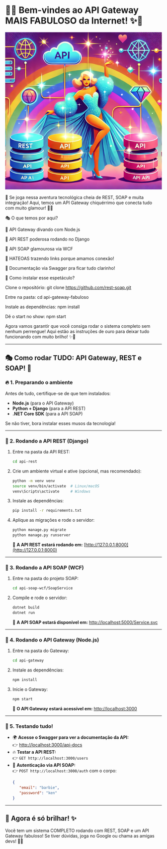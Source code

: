 # 🌈✨ Bem-vindes ao API Gateway MAIS FABULOSO da Internet! ✨🌈

![diva](diva.webp)

💖 Se joga nessa aventura tecnológica cheia de REST, SOAP e muita integração! Aqui, temos um API Gateway chiquérrimo que conecta tudo com muito glamour! 💃🎉

🎭 O que temos por aqui?

💅 API Gateway divando com Node.js

💖 API REST poderosa rodando no Django

💃 API SOAP glamourosa via WCF

🌟 HATEOAS trazendo links porque amamos conexão!

🎀 Documentação via Swagger pra ficar tudo clarinho!

🎩 Como instalar esse espetáculo?

Clone o repositório: git clone https://github.com/rest-soap.git

Entre na pasta: cd api-gateway-fabuloso

Instale as dependências: npm install

Dê o start no show: npm start

Agora vamos garantir que você consiga rodar o sistema completo sem nenhum perrengue! Aqui estão as instruções de ouro para deixar tudo funcionando com muito brilho! ✨💖

---

## 🎭 Como rodar TUDO: API Gateway, REST e SOAP! 💃

### 🔥 1. Preparando o ambiente
Antes de tudo, certifique-se de que tem instalados:
- **Node.js** (para o API Gateway)
- **Python + Django** (para a API REST)
- **.NET Core SDK** (para a API SOAP)

Se não tiver, bora instalar esses musos da tecnologia!

---

### 🚀 2. Rodando a API REST (Django)
1. Entre na pasta da API REST:
   ```sh
   cd api-rest
   ```
2. Crie um ambiente virtual e ative (opcional, mas recomendado):
   ```sh
   python -m venv venv
   source venv/bin/activate  # Linux/macOS
   venv\Scripts\activate     # Windows
   ```
3. Instale as dependências:
   ```sh
   pip install -r requirements.txt
   ```
4. Aplique as migrações e rode o servidor:
   ```sh
   python manage.py migrate
   python manage.py runserver
   ```
   📌 **A API REST estará rodando em:** [http://127.0.0.1:8000](http://127.0.0.1:8000)

---

### 💅 3. Rodando a API SOAP (WCF)
1. Entre na pasta do projeto SOAP:
   ```sh
   cd api-soap-wcf/SoapService
   ```
2. Compile e rode o servidor:
   ```sh
   dotnet build
   dotnet run
   ```
   📌 **A API SOAP estará disponível em:** [http://localhost:5000/Service.svc](http://localhost:5000/Service.svc)

---

### 🌟 4. Rodando o API Gateway (Node.js)
1. Entre na pasta do Gateway:
   ```sh
   cd api-gateway
   ```
2. Instale as dependências:
   ```sh
   npm install
   ```
3. Inicie o Gateway:
   ```sh
   npm start
   ```
   📌 **O API Gateway estará acessível em:** [http://localhost:3000](http://localhost:3000)

---

### 🎀 5. Testando tudo!
- 🌍 **Acesse o Swagger para ver a documentação da API:**  
  👉 [http://localhost:3000/api-docs](http://localhost:3000/api-docs)
- 🔥 **Testar a API REST:**  
  👉 `GET http://localhost:3000/users`
- 💖 **Autenticação via API SOAP:**  
  👉 `POST http://localhost:3000/auth` com o corpo:
   ```json
   {
      "email": "barbie",
      "password": "ken"
   }
   ```

---

## 🎉 Agora é só brilhar! ✨
Você tem um sistema COMPLETO rodando com REST, SOAP e um API Gateway fabuloso! Se tiver dúvidas, joga no Google ou chama as amigas devs! 🚀💖